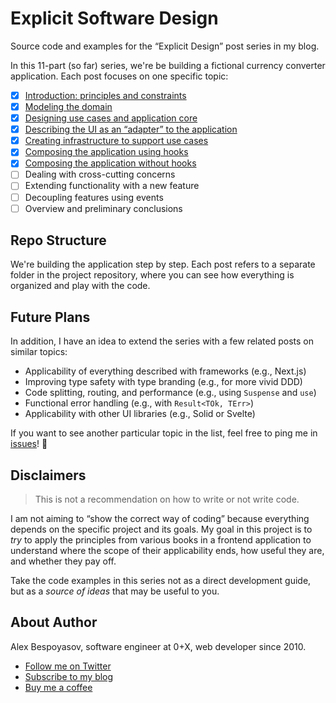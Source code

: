 # Explicit Software Design

Source code and examples for the “Explicit Design” post series in my blog.

In this 11-part (so far) series, we're be building a fictional currency converter application. Each post focuses on one specific topic:

- [x] [Introduction: principles and constraints](https://bespoyasov.me/blog/explicit-design-series/)
- [x] [Modeling the domain](https://bespoyasov.me/blog/explicit-design-1/)
- [x] [Designing use cases and application core](https://bespoyasov.me/blog/explicit-design-2/)
- [x] [Describing the UI as an “adapter” to the application](https://bespoyasov.me/blog/explicit-design-3/)
- [x] [Creating infrastructure to support use cases](https://bespoyasov.me/blog/explicit-design-4/)
- [x] [Composing the application using hooks](https://bespoyasov.me/blog/explicit-design-5/)
- [x] [Composing the application without hooks](https://bespoyasov.me/blog/explicit-design-6/)
- [ ] Dealing with cross-cutting concerns
- [ ] Extending functionality with a new feature
- [ ] Decoupling features using events
- [ ] Overview and preliminary conclusions

## Repo Structure

We're building the application step by step. Each post refers to a separate folder in the project repository, where you can see how everything is organized and play with the code.

## Future Plans

In addition, I have an idea to extend the series with a few related posts on similar topics:

- Applicability of everything described with frameworks (e.g., Next.js)
- Improving type safety with type branding (e.g., for more vivid DDD)
- Code splitting, routing, and performance (e.g., using `Suspense` and `use`)
- Functional error handling (e.g., with `Result<TOk, TErr>`)
- Applicability with other UI libraries (e.g., Solid or Svelte)

If you want to see another particular topic in the list, feel free to ping me in [issues](https://github.com/bespoyasov/explicit-design/issues)! 👋

## Disclaimers

> This is not a recommendation on how to write or not write code.

I am not aiming to “show the correct way of coding” because everything depends on the specific project and its goals. My goal in this project is to _try_ to apply the principles from various books in a frontend application to understand where the scope of their applicability ends, how useful they are, and whether they pay off.

Take the code examples in this series not as a direct development guide, but as a _source of ideas_ that may be useful to you.

## About Author

Alex Bespoyasov, software engineer at 0+X, web developer since 2010.

- [Follow me on Twitter](https://twitter.com/bespoyasov_)
- [Subscribe to my blog](https://bespoyasov.me/blog/)
- [Buy me a coffee](https://buymeacoffee.com/bespoyasov)
